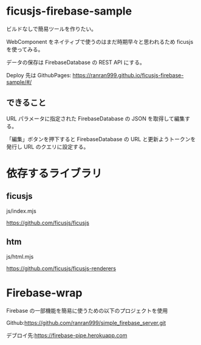 # ficusjs-firebase-sample

ビルドなしで簡易ツールを作りたい。

WebComponent をネイティブで使うのはまだ時期早々と思われるため ficusjs を使ってみる。

データの保存は FirebaseDatabase の REST API にする。

Deploy 先は GithubPages:
https://ranran999.github.io/ficusjs-firebase-sample/#/

## できること

URL パラメータに指定された FirebaseDatabase の JSON を取得して編集する。

「編集」ボタンを押下すると FirebaseDatabase の URL と更新ようトークンを発行し URL のクエリに設定する。

# 依存するライブラリ

## ficusjs

js/index.mjs

https://github.com/ficusjs/ficusjs

## htm

js/html.mjs

https://github.com/ficusjs/ficusjs-renderers

# Firebase-wrap

Firebase の一部機能を簡易に使うための以下のプロジェクトを使用

Github:https://github.com/ranran999/simple_firebase_server.git

デブロイ先:https://firebase-pipe.herokuapp.com

